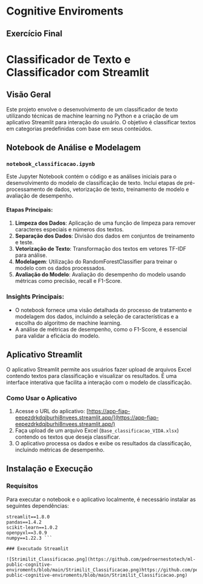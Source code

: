 # Cognitive Enviroments
 
## Exercício Final

# Classificador de Texto e Classificador com Streamlit

## Visão Geral

Este projeto envolve o desenvolvimento de um classificador de texto utilizando técnicas de machine learning no Python e a criação de um aplicativo Streamlit para interação do usuário. O objetivo é classificar textos em categorias predefinidas com base em seus conteúdos.

## Notebook de Análise e Modelagem

### `notebook_classificacao.ipynb`

Este Jupyter Notebook contém o código e as análises iniciais para o desenvolvimento do modelo de classificação de texto. Inclui etapas de pré-processamento de dados, vetorização de texto, treinamento de modelo e avaliação de desempenho.

#### Etapas Principais:

1. **Limpeza dos Dados**: Aplicação de uma função de limpeza para remover caracteres especiais e números dos textos.
2. **Separação dos Dados**: Divisão dos dados em conjuntos de treinamento e teste.
3. **Vetorização de Texto**: Transformação dos textos em vetores TF-IDF para análise.
4. **Modelagem**: Utilização do RandomForestClassifier para treinar o modelo com os dados processados.
5. **Avaliação do Modelo**: Avaliação do desempenho do modelo usando métricas como precisão, recall e F1-Score.

### Insights Principais:

- O notebook fornece uma visão detalhada do processo de tratamento e modelagem dos dados, incluindo a seleção de características e a escolha do algoritmo de machine learning.
- A análise de métricas de desempenho, como o F1-Score, é essencial para validar a eficácia do modelo.

## Aplicativo Streamlit

O aplicativo Streamlit permite aos usuários fazer upload de arquivos Excel contendo textos para classificação e visualizar os resultados. É uma interface interativa que facilita a interação com o modelo de classificação.

### Como Usar o Aplicativo

1. Acesse o URL do aplicativo: [https://app-fiap-eepezdrkdqjburhi8nvees.streamlit.app/](https://app-fiap-eepezdrkdqjburhi8nvees.streamlit.app/)
2. Faça upload de um arquivo Excel (`Base_classificacao_VIDA.xlsx`) contendo os textos que deseja classificar.
3. O aplicativo processa os dados e exibe os resultados da classificação, incluindo métricas de desempenho.

## Instalação e Execução

### Requisitos

Para executar o notebook e o aplicativo localmente, é necessário instalar as seguintes dependências:

```plaintext
streamlit==1.8.0
pandas==1.4.2
scikit-learn==1.0.2
openpyxl==3.0.9
numpy==1.22.3 ```

### Executado Streamlit

![Strimilit_Classificacao.png](https://github.com/pedroernestotech/ml-public-cognitive-enviroments/blob/main/Strimilit_Classificacao.png)https://github.com/pedroernestotech/ml-public-cognitive-enviroments/blob/main/Strimilit_Classificacao.png)
